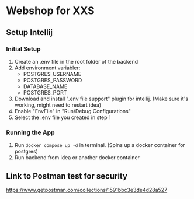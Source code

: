 # Webshop for XXS

## Setup Intellij

### Initial Setup

1. Create an .env file in the root folder of the backend
2. Add environment variabler:
    - POSTGRES_USERNAME
    - POSTGRES_PASSWORD
    - DATABASE_NAME
    - POSTGRES_PORT
3. Download and install ".env file support" plugin for intellij. (Make sure it's working, might need to restart idea)
4. Enable "EnvFile" in "Run/Debug Configurations"
5. Select the .env file you created in step 1

### Running the App

1. Run `docker compose up -d` in terminal. (Spins up a docker container for postgres)
2. Run backend from idea or another docker container

## Link to Postman test for security

https://www.getpostman.com/collections/1591bbc3e3de4d28a527
